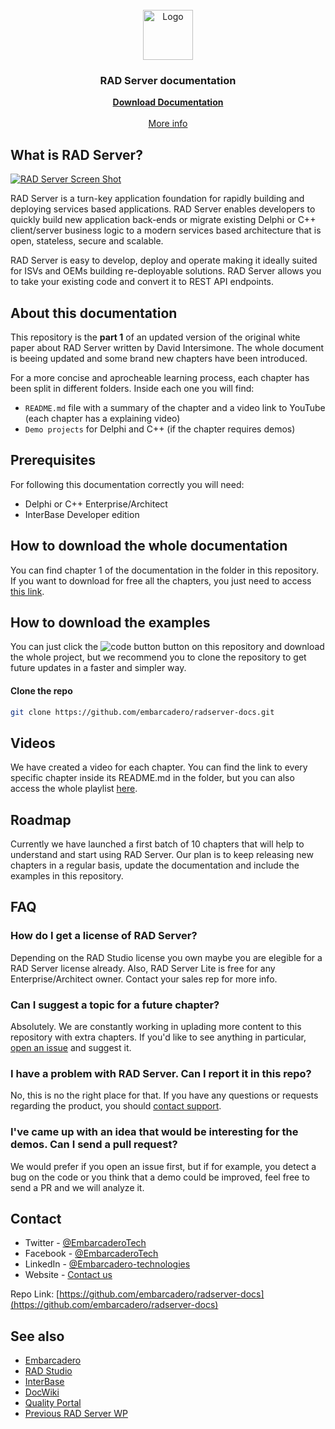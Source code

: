<br />
<div align="center">
  <a href="https://www.embarcadero.com/products/rad-server">
    <img src="https://dtffvb2501i0o.cloudfront.net/images/logos/logo-page/rad-server-logo-1024.png" alt="Logo" width="80" height="80">
  </a>

  <h3 align="center">RAD Server documentation</h3>

  <p align="center">
    <a href="REPLACE WITH URL TO THE NEW DOWNLOAD PAGE - ALSO AT THE BOTTOM LINKS"><strong>Download Documentation</strong></a>
    <br />
    <br />
    <a href="https://www.embarcadero.com/products/rad-server">More info</a>
    <!--
    ·
    <a href="https://github.com/othneildrew/Best-README-Template/issues">Request Feature</a>
    -->
  </p>
</div>

## What is RAD Server?

[![RAD Server Screen Shot][product-screenshot]][radserver-url]

RAD Server is a turn-key application foundation for rapidly building and deploying services based applications. RAD Server enables developers to quickly build new application back-ends or migrate existing Delphi or C++ client/server business logic to a modern services based architecture that is open, stateless, secure and scalable.

RAD Server is easy to develop, deploy and operate making it ideally suited for ISVs and OEMs building re-deployable solutions. RAD Server allows you to take your existing code and convert it to REST API endpoints.

## About this documentation

This repository is the **part 1** of an updated version of the original white paper about RAD Server written by David Intersimone. The whole document is beeing updated and some brand new chapters have been introduced.

For a more concise and aprocheable learning process, each chapter has been split in different folders. Inside each one you will find:

- `README.md` file with a summary of the chapter and a video link to YouTube (each chapter has a explaining video)
- `Demo projects` for Delphi and C++ (if the chapter requires demos)

## Prerequisites

For following this documentation correctly you will need:

- Delphi or C++ Enterprise/Architect
- InterBase Developer edition

## How to download the whole documentation

You can find chapter 1 of the documentation in the folder in this repository. If you want to download for free all the chapters, you just need to access [this link][new-docs-url].

## How to download the examples

You can just click the ![code button][code-button] button on this repository and download the whole project, but we recommend you to clone the repository to get future updates in a faster and simpler way.

#### Clone the repo

```sh
git clone https://github.com/embarcadero/radserver-docs.git
```

## Videos

We have created a video for each chapter. You can find the link to every specific chapter inside its README.md in the folder, but you can also access the whole playlist [here][yt-playlist-url].

## Roadmap

Currently we have launched a first batch of 10 chapters that will help to understand and start using RAD Server. Our plan is to keep releasing new chapters in a regular basis, update the documentation and include the examples in this repository.

## FAQ

### How do I get a license of RAD Server?

Depending on the RAD Studio license you own maybe you are elegible for a RAD Server license already. Also, RAD Server Lite is free for any Enterprise/Architect owner. Contact your sales rep for more info.

### Can I suggest a topic for a future chapter?

Absolutely. We are constantly working in uplading more content to this repository with extra chapters. If you'd like to see anything in particular, [open an issue][issues-url] and suggest it.

### I have a problem with RAD Server. Can I report it in this repo?

No, this is no the right place for that. If you have any questions or requests regarding the product, you should [contact support][support-url].

### I've came up with an idea that would be interesting for the demos. Can I send a pull request?

We would prefer if you open an issue first, but if for example, you detect a bug on the code or you think that a demo could be improved, feel free to send a PR and we will analyze it.

## Contact

- Twitter - [@EmbarcaderoTech](https://x.com/EmbarcaderoTech)
- Facebook - [@EmbarcaderoTech](https://www.facebook.com/embarcaderotech)
- LinkedIn - [@Embarcadero-technologies](https://www.linkedin.com/company/embarcadero-technologies)
- Website - [Contact us](https://www.embarcadero.com/company/contact-us)

Repo Link: [https://github.com/embarcadero/radserver-docs](https://github.com/embarcadero/radserver-docs)

<!-- ACKNOWLEDGMENTS -->

## See also

- [Embarcadero](https://embarcadero.com)
- [RAD Studio](https://www.embarcadero.com/products/rad-studio)
- [InterBase](https://interbase.com)
- [DocWiki](https://docwiki.embarcadero.com)
- [Quality Portal](https://quality.embarcadero.com)
- [Previous RAD Server WP](https://blogs.embarcadero.com/learn-how-to-create-a-rad-server-with-david-i-intersimone-in-delphi-and-c/)

<!-- MARKDOWN LINKS & IMAGES -->
<!-- https://www.markdownguide.org/basic-syntax/#reference-style-links -->

[yt-playlist-url]: https://replace-with-the-new.URL
[new-docs-url]: https://replace-with-the-new.URL
[radserver-url]: https://www.embarcadero.com/products/rad-server
[issues-url]: https://github.com/Embarcadero/RADServer-docs/issues
[support-url]: https://www.embarcadero.com/support
[product-screenshot]: https://d2ohlsp9gwqc7h.cloudfront.net/images/rad-server/n-tier-architecture.webp
[code-button]: https://img.shields.io/badge/%3C%3E_code-darkgreen

